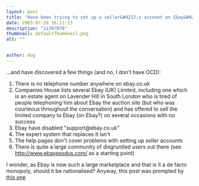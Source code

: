 ```yaml
---
layout: post
title: "Have been trying to set up a seller&#8217;s account on Ebay&#8230;"
date: 2003-07-28 16:11:13
description: "11307070"
thumbnail: defaultThumbnail.png
alt: ""


author: dug
---
```


<p>...and have discovered a few things (and no, I don't have <span class="caps">OCD</span>):</p>

<ol> <li>There is no telephone number anywhere on ebay.co.uk</li> <li>Companies House lists several Ebay (UK) Limited, including one which is an estate agent on Lavender Hill in South London who is tired of people telephoning him about Ebay the auction site (but who was courteous throughout the conversation) and has offered to sell the limited company to Ebay (on Ebay?) on several occasions with no success</li> <li>Ebay have disabled "support@ebay.co.uk"</li> <li>The expert system that replaces it isn't</li> <li>The help pages don't cover problems with setting up seller accounts</li> <li>There is quite a large community of disgruntled users out there (see <a href="http://www.ebayexodus.com/">http://www.ebayexodus.com/</a> as a starting point)</li> </ol>

<p>I wonder, as Ebay is now such a large marketplace and that is it a de facto monopoly, should it be nationalised? Anyway, this post was prompted by <a href="http://www.rubycon.org/blog/archives/000095.html">this one</a></p>

